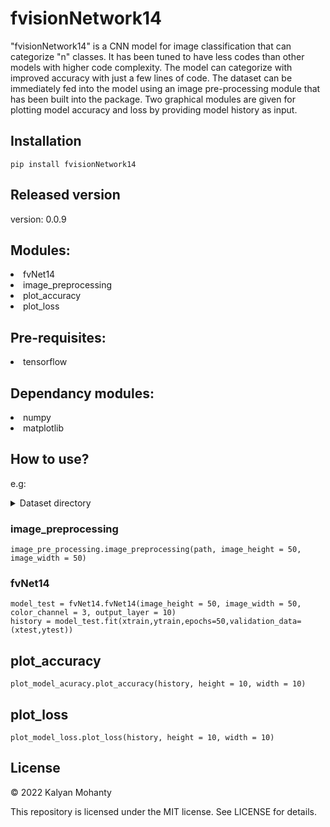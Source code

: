 # fvisionNetwork14
"fvisionNetwork14" is a CNN model for image classification that can categorize "n" classes. It has been tuned to have less codes than other models with higher code complexity. The model can categorize with improved accuracy with just a few lines of code. The dataset can be immediately fed into the model using an image pre-processing module that has been built into the package. Two graphical modules are given for plotting model accuracy and loss by providing model history as input.

## Installation

```pip install fvisionNetwork14```

## Released version
version: 0.0.9

<!DOCTYPE html>
<h2> Modules:</h2>
  <li>fvNet14</li>
  <li>image_preprocessing</li>
  <li>plot_accuracy</li>
  <li>plot_loss</li>  
</ul>
<h2> Pre-requisites:</h2>
    <li>tensorflow</li>
<h2> Dependancy modules:</h2>
    <li>numpy</li>
    <li>matplotlib</li>


## How to use?

e.g:

<!DOCTYPE html>

<!-- TABLE OF CONTENTS -->
<details>
  <summary>Dataset directory</summary>
  <ol>
    <li>
      <a text = "#class A">  class A</a>
    </li>
    <li>
      <a text ="#class B">  class B</a>
    </li>
    <li><a text="#class C">  class C</a></li>
    <li><a text="#class D">  class D</a></li>
    <li><a text="#class E">  class E</a></li>
    <li><a text="#class F">  class F</a></li>
  </ol>
</details>

### image_preprocessing

    image_pre_processing.image_preprocessing(path, image_height = 50, image_width = 50)

### fvNet14

    model_test = fvNet14.fvNet14(image_height = 50, image_width = 50, color_channel = 3, output_layer = 10)
    history = model_test.fit(xtrain,ytrain,epochs=50,validation_data=(xtest,ytest))

## plot_accuracy

    plot_model_acuracy.plot_accuracy(history, height = 10, width = 10)

## plot_loss

    plot_model_loss.plot_loss(history, height = 10, width = 10)

## License

© 2022 Kalyan Mohanty

This repository is licensed under the MIT license. See LICENSE for details.
